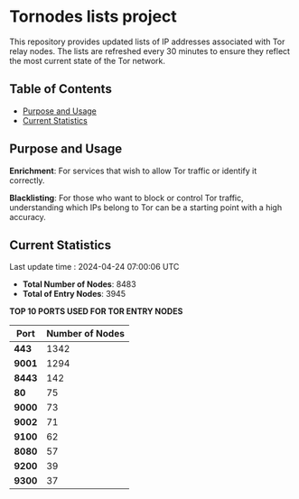# Tornodes lists project

This repository provides updated lists of IP addresses associated with Tor relay nodes. The lists are refreshed every 30 minutes to ensure they reflect the most current state of the Tor network.

## Table of Contents

- [Purpose and Usage](#purpose-and-usage)
- [Current Statistics](#current-statistics)


## Purpose and Usage

**Enrichment**: For services that wish to allow Tor traffic or identify it correctly.

**Blacklisting**: For those who want to block or control Tor traffic, understanding which IPs belong to Tor can be a starting point with a high accuracy.

## Current Statistics

Last update time : 2024-04-24 07:00:06 UTC

- **Total Number of Nodes**: 8483
- **Total of Entry Nodes**: 3945

**TOP 10 PORTS USED FOR TOR ENTRY NODES**

| **Port** | **Number of Nodes** |
|------|-----------------|
| **443**   | 1342  |
| **9001**   | 1294  |
| **8443**   | 142  |
| **80**   | 75  |
| **9000**   | 73  |
| **9002**   | 71  |
| **9100**   | 62  |
| **8080**   | 57  |
| **9200**   | 39  |
| **9300**   | 37  |

